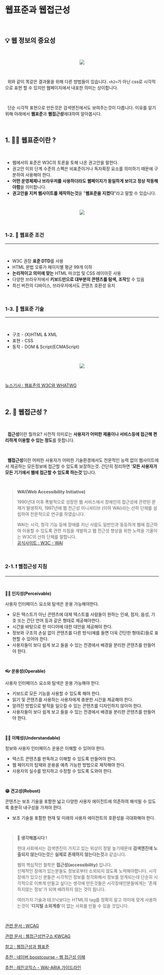 # 웹표준과 웹접근성

<br/>

## **💡 웹 정보의 중요성**

<br/>

<p align="center"><img src="https://img1.daumcdn.net/thumb/R1280x0/?scode=mtistory2&fname=https%3A%2F%2Fblog.kakaocdn.net%2Fdn%2FmAXbb%2FbtqG5MuoqoI%2FJ3nI7GITVMWe1KBmq0ek81%2Fimg.jpg"/></p>

<br/>

&nbsp; 위와 같이 똑같은 결과물을 위해 다른 방법들이 있습니다. `<h2>`가 아닌 css로 시각적으로 표현 할 수 있지만 웹페이지에서 내포한 의미는 상이합니다.

<br/>

&nbsp; 단순 시각적 표현으로 만든것은 검색엔진에서도 보여주는것이 다릅니다. 이유를 알기위해 아래에서 **웹표준**과 **웹접근성**에대하여 알아봅시다.

<br/>

## **1. 🤷‍♂️ 웹표준이란 ?**

<br/>

- 웹에서의 표준은 W3C의 토론을 토해 나온 권고안을 말한다.
- 권고안 이외 단계 수준의 스펙은 비표준이거나 독자확장 요소를 의미하기 때문에 구분하여 사용해야 한다.
- **어떤 운영체제나 브라우저를 사용하더라도 웹페이지가 동일하게 보이고 정상 작동해야함**을 의미합니다.
- **권고안을 지켜 웹사이트를 제작하는것**을 "**웹표준을 지켰다**"라고 말할 수 있습니다.

<br/>

<p align="center"><img src="https://seulbinim.github.io/WSA/images/standards/process.png"/></p>

<br/>

### **1-2. 👀 웹표준 조건**

---

<br/>

- W3C 권장 **표준 DTD**를 사용
- HTML 문법 오류가 페이지별 평균 99개 이하
- **논리적이고 의미에 맞는** HTML 마크업 및 CSS 레이아웃 사용
- 다양한 브라우저에서 **키보드만으로 대부분의 콘텐츠를 탐색, 조작**할 수 있음
- 최신 버전의 디바이스, 브라우저에서도 콘텐츠 호환성 유지

<br/>

### **1-3. 🔧 웹표준 기술**

---

<br/>

- 구조 - (X)HTML & XML
- 표현 - CSS
- 동작 - DOM & Script(ECMAScript)

<br/>

<p align="center"><img src="https://seulbinim.github.io/WSA/images//standards/web-language.png"/></p>

<br/>

[뉴스기사 : 웹표준의 W3C와 WHATWG](https://zdnet.co.kr/view/?no=20190531184644)

<br/>

## **2. 🤷 웹접근성 ?**

<br/>

&nbsp; **접근성**이란 뭘까요? 사전적 의미로는 **사용자가 어떠한 제품이나 서비스등에 접근해 편리하게 이용할 수 있는 정도**를 뜻합니다.

<br/>

&nbsp; **웹접근성**이란 어떠한 사용자가 어떠한 기술환경에서도 전문적인 능력 없이 웹사이트에서 제공하는 모든정보에 접근할 수 있도록 보장하는것. 간단히 정리하면 '**모든 사용자가 모든 기기에서 웹에 접근할 수 있도록 하는것**'입니다.

<br/>

> **WAI(Web Accessibility Initiative)**
>
> 1990년대 이후 폭발적으로 성장한 웹 서비스에서 장애인의 접근성에 관련된 문제가 발생하자, 1997년에 웹 전근성 이니셔티브 (이하 WAI)라는 산하 단체를 설립하여 전문적으로 연구를 하였습니다.
>
> WAI는 시각, 청각 기능 등에 장애를 지닌 사람도 일반인과 동등하게 웹에 접근하여 이용할 수 있도록 관련 지침을 개발하고 웹 전근성 향상을 위한 노력을 기울이는 W3C의 산하 단체를 말합니다.  
> [공식사이트 : W3C - WAI](https://www.w3.org/WAI/)

<br/>

### **2-1. ❗ 웹접근성 지침**

---

<br/>

**🤷‍♀️ 인지성(Perceivable)**

사용자 인터페이스 요소와 탐색은 운용 가능해야한다.

- 모든 텍스트가 아닌 콘텐츠에 대체 텍스트를 사람들이 원하는 인쇄, 점자, 음성, 기호 또는 간단 언어 등과 같은 형태로 제공해야한다.
- 시간을 바탕으로 한 미디어에 대한 대안을 제공해야 한다.
- 정보와 구조의 손실 없이 콘텐츠를 다른 방식(예를 들면 더욱 간단한 형태로)들로 표현할 수 있어야 한다.
- 사용자들이 보다 쉽게 보고 들을 수 있는 전경에서 배경을 분리한 콘텐츠를 만들어야 한다.

<br/>

**👓 운용성(Operable)**

사용자 인터페이스 요소와 탐색은 운용 가능해야 한다.

- 키보드로 모든 기능을 사용할 수 있도록 해야 한다.
- 읽기 및 콘텐츠를 사용하는 사용자에게 충분한 시간을 제공해야 한다.
- 알려진 방법으로 발작을 일으킬 수 있는 콘텐츠를 디자인하지 않아야 한다.
- 사용자들이 보다 쉽게 보고 들을 수 있는 전경에서 배경을 분리한 콘텐츠를 만들어야 한다.

<br/>

**🙆‍♂️ 이해성(Understandable)**

정보와 사용자 인터페이스 운용은 이해할 수 있어야 한다.

- 텍스트 콘텐츠를 판독하고 이해할 수 있도록 만들어야 한다.
- 웹 페이지의 탑재와 운용을 예측 가능한 방법으로 제작해야 한다.
- 사용자의 실수를 방지하고 수정할 수 있도록 도와야 한다.

<br/>

**😁 견고성(Robust)**

콘텐츠는 보조 기술을 포함한 넓고 다양한 사용자 에이전트에 의존하여 해석될 수 있도록 충분히 내구성을 가져야 한다.

- 보조 기술을 포함한 현재 및 미래의 사용자 에이전트의 호환성을 극대화해야 한다.

<br/>

> **🙏 생각해봅시다 !**
>
> 현대 사회에서는 검색엔진이 가지고 있는 위상이 정말 높기때문에 **검색엔진에 노출되지 않는다는것**은 **실제로 존재하지 않는다는것**과 같습니다.
>
> 웹의 핵심적인 철학은 **접근성(accessibility)** 입니다.  
> 신체적인 장애가 있는분들도 정보로부터 소외되지 않도록 노력해야합니다.
> 시각장애가 있으신 분들은 시각적인 정보를 청각화해서 정보를 얻게되는데 단순히 시각적으로 이쁘게 만들고 싶다는 생각에 만든것들은 시각장애인분들에게는 '존재하지않는 정보'가 되며 배려하지 않는 것이 됩니다.
>
> 여러가지 기술과 테크닉보다는 HTML의 tag를 정확히 알고 의미에 맞게 사용하는것이 '**디지털 소외계층**'이 없는 사회를 만들 수 있을 것입니다.

<br/>

[관련 문서 : WCAG](https://www.w3.org/WAI/standards-guidelines/wcag/)

[관련 문서 : 웹접근성연구소 KWCAG](https://www.wah.or.kr:444/)

[참고 : 웹접근성과 웹표준](https://seulbinim.github.io/WSA/standards.html#%EC%9B%B9%EB%B8%8C%EB%9D%BC%EC%9A%B0%EC%A0%80%EC%99%80-%EC%9B%B9%ED%91%9C%EC%A4%80)

[추천 : 네이버 boostcourse - 웹 접근성 이해](https://www.boostcourse.org/web201/joinLectures/193141)

[추천 : 레진코믹스 - WAI-ARIA 가이드라인](https://tech.lezhin.com/2018/04/20/wai-aria)
